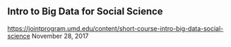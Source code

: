 ## Intro to Big Data for Social Science
https://jointprogram.umd.edu/content/short-course-intro-big-data-social-science
November 28, 2017
